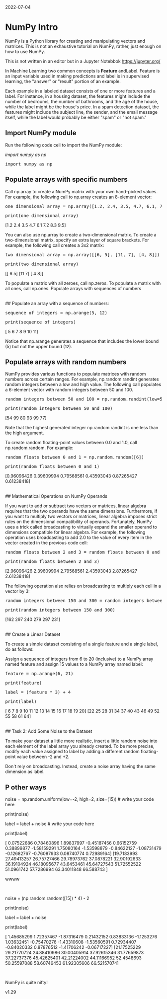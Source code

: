 2022-07-04

# NumPy Intro
NumPy is a Python library for creating and manipulating vectors and matrices.
This  is not an exhaustive tutorial on NumPy, rather, just enough on how to use NumPy.

This is not written in an editor but in a Jupyter Notebbok https://jupyter.org/

In Machine Learning two common concepts is <b>Feature</b> andLabel</b>.
Feature is an input variable used in making predictions and label is in supervised learning, the "answer" or "result" portion of an example. 

Each example in a labeled dataset consists of one or more features and a label. For instance, in a housing dataset, the features might include the number of bedrooms, the number of bathrooms, and the age of the house, while the label might be the house's price. In a spam detection dataset, the features might include the subject line, the sender, and the email message itself, while the label would probably be either "spam" or "not spam."


## Import NumPy module

Run the following code cell to import the NumPy module:

<em>import numpy as np</em>
<pre>import numpy as np</pre>



## Populate arrays with specific numbers

Call np.array to create a NumPy matrix with your own hand-picked values. For example, the following call to np.array creates an 8-element vector:

<pre>one_dimensional_array = np.array([1.2, 2.4, 3.5, 4.7, 6.1, 7.2, 8.3, 9.5])</pre>
<pre>print(one_dimensional_array)</pre>

[1.2 2.4 3.5 4.7 6.1 7.2 8.3 9.5]


You can also use np.array to create a two-dimensional matrix. To create a two-dimensional matrix, specify an extra layer of square brackets. For example, the following call creates a 3x2 matrix:

<pre>two_dimensional_array = np.array([[6, 5], [11, 7], [4, 8]])</pre>
<pre>print(two_dimensional_array)</pre>

[[ 6  5]
 [11  7]
 [ 4  8]]

To populate a matrix with all zeroes, call np.zeros. To populate a matrix with all ones, call np.ones.
Populate arrays with sequences of numbers

<br>
## Populate an array with a sequence of numbers:

<pre>sequence_of_integers = np.arange(5, 12)</pre>
<pre>print(sequence_of_integers)</pre>

[ 5  6  7  8  9 10 11]

Notice that np.arange generates a sequence that includes the lower bound (5) but not the upper bound (12).


## Populate arrays with random numbers

NumPy provides various functions to populate matrices with random numbers across certain ranges. For example, np.random.randint generates random integers between a low and high value. The following call populates a 6-element vector with random integers between 50 and 100.

<pre>random_integers_between_50_and_100 = np.random.randint(low=50, high=101, size=(6))</pre>
<pre>print(random_integers_between_50_and_100)</pre>

[54 99 80 93 99 77]

Note that the highest generated integer np.random.randint is one less than the high argument.

To create random floating-point values between 0.0 and 1.0, call np.random.random. For example:

<pre>random_floats_between_0_and_1 = np.random.random([6])</pre>
<pre>print(random_floats_between_0_and_1)</pre>

[0.96096426 0.39609994 0.79568561 0.43593043 0.87265427 0.61238418]


<br>
## Mathematical Operations on NumPy Operands

If you want to add or subtract two vectors or matrices, linear algebra requires that the two operands have the same dimensions. Furthermore, if you want to multiply two vectors or matrices, linear algebra imposes strict rules on the dimensional compatibility of operands. Fortunately, NumPy uses a trick called broadcasting to virtually expand the smaller operand to dimensions compatible for linear algebra. For example, the following operation uses broadcasting to add 2.0 to the value of every item in the vector created in the previous code cell:

<pre>random_floats_between_2_and_3 = random_floats_between_0_and_1 + 2</pre>
<pre>print(random_floats_between_2_and_3)</pre>

[2.96096426 2.39609994 2.79568561 2.43593043 2.87265427 2.61238418]

The following operation also relies on broadcasting to multiply each cell in a vector by 3:

<pre>random_integers_between_150_and_300 = random_integers_between_50_and_100 * 3</pre>
<pre>print(random_integers_between_150_and_300)</pre>

[162 297 240 279 297 231]


<br>
## Create a Linear Dataset

To create a simple dataset consisting of a single feature and a single label, do as follows:



Assign a sequence of integers from 6 to 20 (inclusive) to a NumPy array named feature and assign 15 values to a NumPy array named label:

<pre>feature = np.arange(6, 21)</pre>
<pre>print(feature)</pre>
<pre>label = (feature * 3) + 4</pre>
<pre>print(label)</pre>

[ 6  7  8  9 10 11 12 13 14 15 16 17 18 19 20]
[22 25 28 31 34 37 40 43 46 49 52 55 58 61 64]



<br>
## Task 2: Add Some Noise to the Dataset

To make your dataset a little more realistic, insert a little random noise into each element of the label array you already created. To be more precise, modify each value assigned to label by adding a different random floating-point value between -2 and +2.

Don't rely on broadcasting. Instead, create a noise array having the same dimension as label.


## P other ways

noise = np.random.uniform(low=-2, high=2, size=(15))    # write your code here

print(noise)

label = label + noise    # write your code here

print(label)

[ 0.07522686  0.78460896  1.89837997 -0.45187456  0.66152759  0.38899877
 -1.58159291  1.75080164 -1.53598879 -0.84622127 -1.08731479 -0.12682767
 -0.76087933  0.08740774  0.72989164]
[19.7183993  27.49413257 26.75727466 29.78973762 37.0878221  32.90192633
 36.19104924 46.18095677 43.6453461  45.64727543 51.72552522 51.0961742
 57.7286994  63.34011848 66.588743  ]


wwww

​


noise = (np.random.random([15]) * 4) - 2

print(noise)

label = label + noise 

print(label)

[ 1.45685299  1.72357467 -1.87316479  0.21432152  0.83833136 -1.1253276
  1.03632451 -0.75470276 -1.43310608 -1.53560591  0.72934407 -0.84020332
  0.87876512 -1.41706242 -0.06717227]
[21.17525229 29.21770724 24.88410986 30.00405914 37.92615346 31.77659873
 37.22737376 45.42625401 42.21224002 44.11166952 52.4548693  50.25597088
 58.60746453 61.92305606 66.52157074]

​

NumPy is quite nifty!


v1.29
